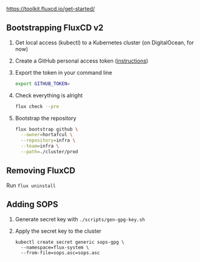 https://toolkit.fluxcd.io/get-started/

## Bootstrapping FluxCD v2

1. Get local access (kubectl) to a Kubernetes cluster (on DigitalOcean, for now) 

2. Create a GitHub personal access token ([instructions](https://docs.github.com/en/github/authenticating-to-github/creating-a-personal-access-token))

3. Export the token in your command line
   ```sh
   export GITHUB_TOKEN=
   ```

4. Check everything is alright
   ```sh
   flux check --pre
   ```

5. Bootstrap the repository
   ```sh
   flux bootstrap github \
     --owner=hortafcul \
     --repository=infra \
     --team=infra \
     --path=./cluster/prod
   ```

## Removing FluxCD

Run `flux uninstall`


## Adding SOPS

1. Generate secret key with `./scripts/gen-gpg-key.sh`

2. Apply the secret key to the cluster
   ```
   kubectl create secret generic sops-gpg \
     --namespace=flux-system \
     --from-file=sops.asc=sops.asc
   ```
